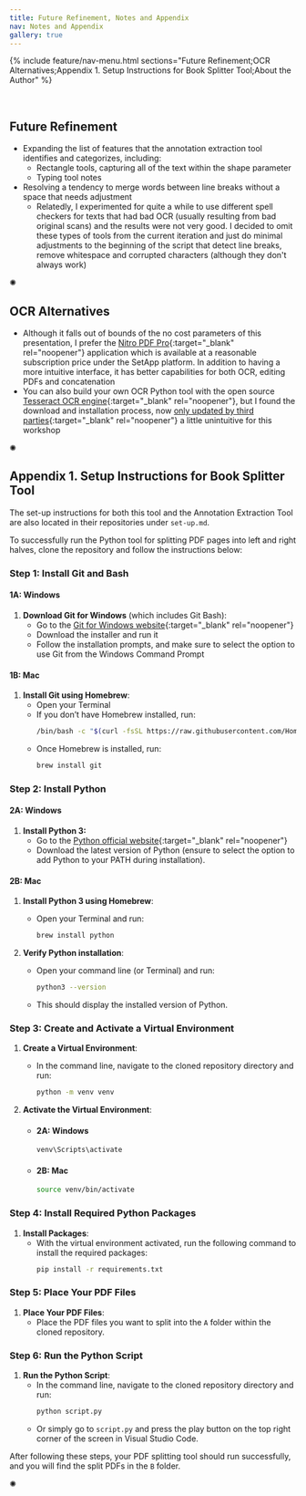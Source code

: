 ```yaml
---
title: Future Refinement, Notes and Appendix
nav: Notes and Appendix
gallery: true
---
```


{% include feature/nav-menu.html sections="Future Refinement;OCR Alternatives;Appendix 1. Setup Instructions for Book Splitter Tool;About the Author" %}

<br>

## Future Refinement

- Expanding the list of features that the annotation extraction tool identifies and categorizes, including:
    - Rectangle tools, capturing all of the text within the shape parameter
    - Typing tool notes
- Resolving a tendency to merge words between line breaks without a space that needs adjustment
    - Relatedly, I experimented for quite a while to use different spell checkers for texts that had bad OCR (usually resulting from bad original scans) and the results were not very good. I decided to omit these types of tools from the current iteration and just do minimal adjustments to the beginning of the script that detect line breaks, remove whitespace and corrupted characters (although they don't always work)

<div class="symbol-container">
    <p class="symbol">&#10042;</p>
</div>

## OCR Alternatives

- Although it falls out of bounds of the no cost parameters of this presentation, I prefer the [Nitro PDF Pro](https://setapp.com/apps/nitro-pdf-pro){:target="_blank" rel="noopener"} application which is available at a reasonable subscription price under the SetApp platform. In addition to having a more intuitive interface, it has better capabilities for both OCR, editing PDFs and concatenation
- You can also build your own OCR Python tool with the open source [Tesseract OCR engine](https://github.com/tesseract-ocr/tesseract){:target="_blank" rel="noopener"}, but I found the download and installation process, now [only updated by third parties](https://tesseract-ocr.github.io/tessdoc/Downloads.html){:target="_blank" rel="noopener"} a little unintuitive for this workshop

<div class="symbol-container">
    <p class="symbol">&#10042;</p>
</div>

## Appendix 1. Setup Instructions for Book Splitter Tool

The set-up instructions for both this tool and the Annotation Extraction Tool are also located in their repositories under `set-up.md`.

To successfully run the Python tool for splitting PDF pages into left and right halves, clone the repository and follow the instructions below:

### Step 1: Install Git and Bash

#### 1A: Windows
1. **Download Git for Windows** (which includes Git Bash):
   - Go to the [Git for Windows website](https://gitforwindows.org/){:target="_blank" rel="noopener"}
   - Download the installer and run it
   - Follow the installation prompts, and make sure to select the option to use Git from the Windows Command Prompt

#### 1B: Mac
1. **Install Git using Homebrew**:
   - Open your Terminal
   - If you don’t have Homebrew installed, run:
     ```bash
     /bin/bash -c "$(curl -fsSL https://raw.githubusercontent.com/Homebrew/install/HEAD/install.sh)"
     ```
   - Once Homebrew is installed, run:
     ```bash
     brew install git
     ```

### Step 2: Install Python

#### 2A: Windows
1. **Install Python 3:**
   - Go to the [Python official website](https://www.python.org/downloads/){:target="_blank" rel="noopener"}
   - Download the latest version of Python (ensure to select the option to add Python to your PATH during installation).

#### 2B: Mac
1. **Install Python 3 using Homebrew**:
   - Open your Terminal and run:
     ```bash
     brew install python
     ```

2. **Verify Python installation**:
   - Open your command line (or Terminal) and run:
     ```bash
     python3 --version
     ```
   - This should display the installed version of Python.

### Step 3: Create and Activate a Virtual Environment

1. **Create a Virtual Environment**:
   - In the command line, navigate to the cloned repository directory and run:
     ```bash
     python -m venv venv
     ```

2. **Activate the Virtual Environment**:
   - #### 2A: Windows
     ```bash
     venv\Scripts\activate
     ```
   - #### 2B: Mac
     ```bash
     source venv/bin/activate
     ```

### Step 4: Install Required Python Packages

1. **Install Packages**:
   - With the virtual environment activated, run the following command to install the required packages:
     ```bash
     pip install -r requirements.txt
     ```

### Step 5: Place Your PDF Files

1. **Place Your PDF Files**:
   - Place the PDF files you want to split into the `A` folder within the cloned repository.

### Step 6: Run the Python Script

1. **Run the Python Script**:
   - In the command line, navigate to the cloned repository directory and run:
     ```bash
     python script.py
     ```
    - Or simply go to `script.py` and press the play button on the top right corner of the screen in Visual Studio Code.

After following these steps, your PDF splitting tool should run successfully, and you will find the split PDFs in the `B` folder.

<div class="symbol-container">
    <p class="symbol">&#10042;</p>
</div>